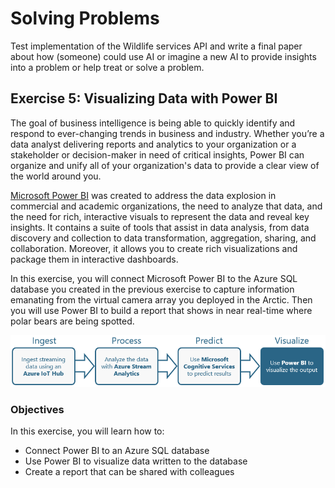 # Solving Problems 

Test implementation of the Wildlife services API and write a final paper about how (someone) could use AI or imagine a new AI to provide insights into a problem or help treat or solve a problem.

## Exercise 5: Visualizing Data with Power BI ##

The goal of business intelligence is being able to quickly identify and respond to ever-changing trends in business and industry. Whether you’re a data analyst delivering reports and analytics to your organization or a stakeholder or decision-maker in need of critical insights, Power BI can organize and unify all of your organization's data to provide a clear view of the world around you.

[Microsoft Power BI](https://powerbi.microsoft.com) was created to address the data explosion in commercial and academic organizations, the need to analyze that data, and the need for rich, interactive visuals to represent the data and reveal key insights. It contains a suite of tools that assist in data analysis, from data discovery and collection to data transformation, aggregation, sharing, and collaboration. Moreover, it allows you to create rich visualizations and package them in interactive dashboards.

In this exercise, you will connect Microsoft Power BI to the Azure SQL database you created in the previous exercise to capture information emanating from the virtual camera array you deployed in the Arctic. Then you will use Power BI to build a report that shows in near real-time where polar bears are being spotted.

![](images/road-map-4.png)

### Objectives ###

In this exercise, you will learn how to:

- Connect Power BI to an Azure SQL database
- Use Power BI to visualize data written to the database
- Create a report that can be shared with colleagues
